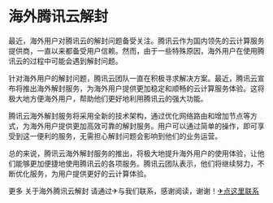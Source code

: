 # 海外腾讯云解封

最近，海外用户对腾讯云的解封问题备受关注。腾讯云作为国内领先的云计算服务提供商，一直以来都备受用户信赖。然而，由于一些特殊原因，海外用户在使用腾讯云的过程中可能会遇到解封问题。

针对海外用户的解封问题，腾讯云团队一直在积极寻求解决方案。最近，腾讯云宣布将推出海外解封服务，为海外用户提供更加稳定和顺畅的云计算服务体验。这将极大地方便海外用户，帮助他们更好地利用腾讯云的强大功能。

腾讯云海外解封服务将采用全新的技术架构，通过优化网络路由和增加节点等方式，为海外用户提供更加高效可靠的解封服务。用户可以通过简单的操作，即可享受到这一便利的服务，无需担心解封问题会影响到他们的业务运营。

总的来说，腾讯云海外解封服务的推出，将极大地提升海外用户的使用体验，让他们能够更加便捷地使用腾讯云的各项服务。腾讯云团队表示，他们将继续努力，不断优化服务，为用户提供更好的云计算体验。

更多 关于海外腾讯云解封 请通过✈与我们联系，感谢阅读，谢谢！[✈点这里联系](https://abc.k02.cc)
